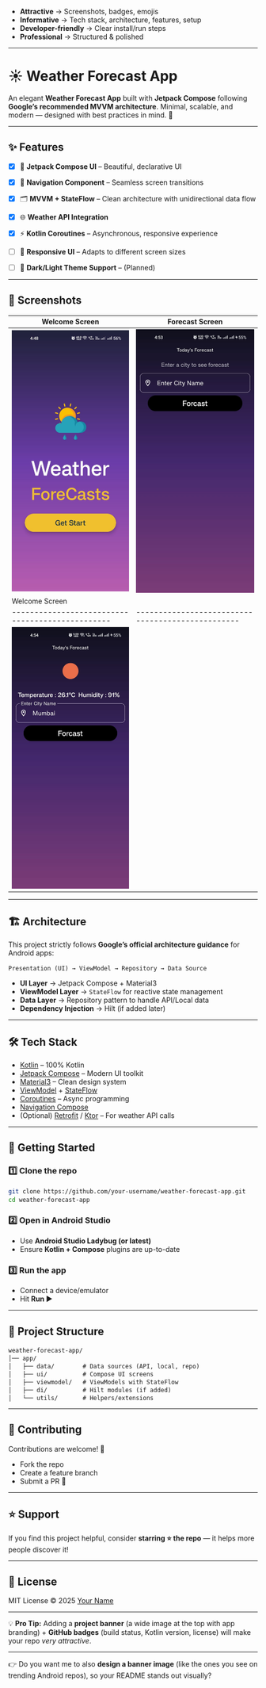 

* **Attractive** → Screenshots, badges, emojis
* **Informative** → Tech stack, architecture, features, setup
* **Developer-friendly** → Clear install/run steps
* **Professional** → Structured & polished



---

# ☀️ Weather Forecast App

An elegant **Weather Forecast App** built with **Jetpack Compose** following **Google’s recommended MVVM architecture**.
Minimal, scalable, and modern — designed with best practices in mind. 🚀

---

## ✨ Features


- [x] 🎨 **Jetpack Compose UI** – Beautiful, declarative UI  
- [x] 🧭 **Navigation Component** – Seamless screen transitions  
- [x] 🗂️ **MVVM + StateFlow** – Clean architecture with unidirectional data flow  
- [x] 🌐 **Weather API Integration**
- [x] ⚡ **Kotlin Coroutines** – Asynchronous, responsive experience  
- [ ] 📐 **Responsive UI** – Adapts to different screen sizes  
- [ ] 🌙 **Dark/Light Theme Support** – (Planned)  


---

## 📸 Screenshots

| Welcome Screen                                   	| Forecast Screen                                   |
| ------------------------------------------------ 	| ------------------------------------------------- |
| <img src="screenshots/screen1.jpeg" width="250"/> | <img src="screenshots/screen2.jpeg" width="250"/> |
| Welcome Screen                                   	| 	                                  				|
| ------------------------------------------------ 	| -------------------------------------------------  |
| <img src="screenshots/screen3.jpeg" width="250"/> |  													|
---

## 🏗️ Architecture

This project strictly follows **Google’s official architecture guidance** for Android apps:

```
Presentation (UI) → ViewModel → Repository → Data Source
```

* **UI Layer** → Jetpack Compose + Material3
* **ViewModel Layer** → `StateFlow` for reactive state management
* **Data Layer** → Repository pattern to handle API/Local data
* **Dependency Injection** → Hilt (if added later)

---

## 🛠️ Tech Stack

* [Kotlin](https://kotlinlang.org/) – 100% Kotlin
* [Jetpack Compose](https://developer.android.com/jetpack/compose) – Modern UI toolkit
* [Material3](https://m3.material.io/) – Clean design system
* [ViewModel](https://developer.android.com/topic/libraries/architecture/viewmodel) + [StateFlow](https://developer.android.com/kotlin/flow/stateflow-and-sharedflow)
* [Coroutines](https://kotlinlang.org/docs/coroutines-overview.html) – Async programming
* [Navigation Compose](https://developer.android.com/jetpack/compose/navigation)
* (Optional) [Retrofit](https://square.github.io/retrofit/) / [Ktor](https://ktor.io/) – For weather API calls

---

## 🚀 Getting Started

### 1️⃣ Clone the repo

```bash
git clone https://github.com/your-username/weather-forecast-app.git
cd weather-forecast-app
```

### 2️⃣ Open in Android Studio

* Use **Android Studio Ladybug (or latest)**
* Ensure **Kotlin + Compose** plugins are up-to-date

### 3️⃣ Run the app

* Connect a device/emulator
* Hit **Run ▶️**

---

## 📂 Project Structure

```
weather-forecast-app/
│── app/
│   ├── data/        # Data sources (API, local, repo)
│   ├── ui/          # Compose UI screens
│   ├── viewmodel/   # ViewModels with StateFlow
│   ├── di/          # Hilt modules (if added)
│   └── utils/       # Helpers/extensions
```

---

## 🤝 Contributing

Contributions are welcome! 🎉

* Fork the repo
* Create a feature branch
* Submit a PR 🚀

---

## ⭐ Support

If you find this project helpful, consider **starring ⭐ the repo** — it helps more people discover it!

---

## 📜 License

MIT License © 2025 [Your Name](https://github.com/your-username)

---

💡 **Pro Tip:** Adding a **project banner** (a wide image at the top with app branding) + **GitHub badges** (build status, Kotlin version, license) will make your repo *very attractive*.

---

👉 Do you want me to also **design a banner image** (like the ones you see on trending Android repos), so your README stands out visually?

